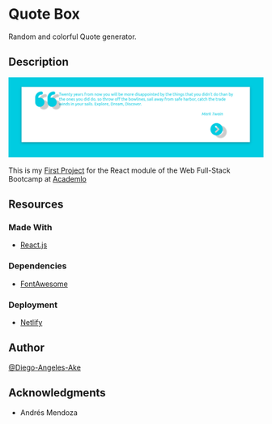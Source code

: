 # Quote Box

Random and colorful Quote generator.

## Description

![plot](./public/quote-box.png)

This is my [First Project](https://diego-angeles-quote-box.netlify.app/) for the React module of the Web Full-Stack Bootcamp at [Academlo](https://www.academlo.com/)

## Resources

### Made With

- [React.js](https://reactjs.org/)

### Dependencies

- [FontAwesome](https://fontawesome.com/v5/docs/web/use-with/react)

### Deployment

- [Netlify](https://www.netlify.com/)

## Author

[@Diego-Angeles-Ake](https://github.com/Diego-Angeles-Ake)

## Acknowledgments

- Andrés Mendoza
